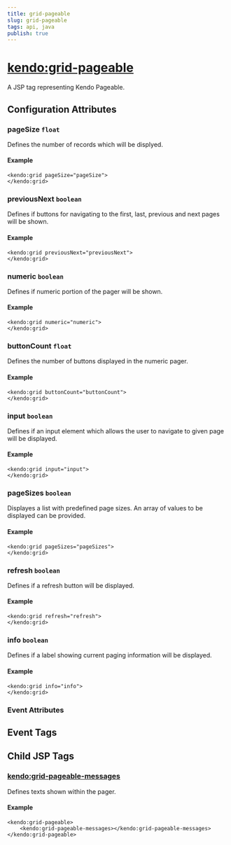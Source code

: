 ```yaml
---
title: grid-pageable
slug: grid-pageable
tags: api, java
publish: true
---
```


# <kendo:grid-pageable>
A JSP tag representing Kendo Pageable.

## Configuration Attributes


### pageSize `float`

Defines the number of records which will be displyed.

#### Example
    <kendo:grid pageSize="pageSize">
    </kendo:grid>



### previousNext `boolean`

Defines if buttons for navigating to the first, last, previous and next pages will be shown.

#### Example
    <kendo:grid previousNext="previousNext">
    </kendo:grid>



### numeric `boolean`

Defines if numeric portion of the pager will be shown.

#### Example
    <kendo:grid numeric="numeric">
    </kendo:grid>



### buttonCount `float`

Defines the number of buttons displayed in the numeric pager.

#### Example
    <kendo:grid buttonCount="buttonCount">
    </kendo:grid>



### input `boolean`

Defines if an input element which allows the user to navigate to given page will be displayed.

#### Example
    <kendo:grid input="input">
    </kendo:grid>



### pageSizes `boolean`

Displayes a list with predefined page sizes. An array of values to be displayed can be provided.

#### Example
    <kendo:grid pageSizes="pageSizes">
    </kendo:grid>



### refresh `boolean`

Defines if a refresh button will be displayed.

#### Example
    <kendo:grid refresh="refresh">
    </kendo:grid>



### info `boolean`

Defines if a label showing current paging information will be displayed.

#### Example
    <kendo:grid info="info">
    </kendo:grid>



### Event Attributes

## Event Tags
 

## Child JSP Tags

### [<kendo:grid-pageable-messages>](/api/wrappers/jsp/grid/pageable-messages)

Defines texts shown within the pager.

#### Example

    <kendo:grid-pageable>
        <kendo:grid-pageable-messages></kendo:grid-pageable-messages>
    </kendo:grid-pageable>
 
